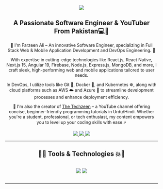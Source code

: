 <h1 align="center">
    <img src="https://readme-typing-svg.herokuapp.com/?font=Righteous&color=7e15f7&random=falsesize=35&center=true&vCenter=true&width=500&height=70&duration=2000&lines=Hi+There!+👋;+I'm+Farzeen+Ali+👨🏻‍💻;" />
</h1>

<h2 align="center">A Passionate Software Engineer & YouTuber From Pakistan💻🎥

</h2>


<div align="center"> 
 🌱 I'm Farzeen Ali – An innovative Software Engineer, specializing in Full Stack Web & Mobile Application Development and DevOps Engineering. 🚀

With expertise in cutting-edge technologies like React.js, React Native, Next.js 15, Angular 19, Firebase, Node.js, Express.js, MongoDB, and more, I craft sleek, high-performing web and mobile applications tailored to user needs.

In DevOps, I utilize tools like Git 🐙, Docker 🐳, and Kubernetes ☸️, along with cloud platforms such as AWS ☁️ and Azure 🔵 to streamline development processes and enhance deployment efficiency.

🎥 I'm also the creator of <a href="https://www.youtube.com/@TheTechzeen">The Techzeen</a> – a YouTube channel offering concise, beginner-friendly programming tutorials in Urdu/Hindi. Whether you're a student, professional, or tech enthusiast, my content empowers you to level up your coding skills with ease.⚡  

 </div>
 
<div align="center"> 
  <a href="mailto:farzeenaliarif786@gmail.com">
    <img src="https://img.shields.io/badge/Gmail-6C22A6?style=for-the-badge&logo=gmail&logoColor=white" />
  </a>
    <a href="https://www.youtube.com/@TheTechzeen" target="_blank">
     <img src="https://img.shields.io/badge/YouTube-D71313?style=for-the-badge&logo=youtube&logoColor=white" />
  </a>
  <a href="https://www.linkedin.com/in/farzeen-ali-533479204" >
    <img src="https://img.shields.io/badge/LinkedIn-0077B5?style=for-the-badge&logo=linkedin&logoColor=white" />
  </a>
</div>

 <hr/>
 
<h2 align="center">🚀💥 Tools & Technologies 💥🚀</h2>
<br/>
<div align="center">
    <img src="https://skillicons.dev/icons?i=react,angular,javascript,typescript,express,nodejs,vscode,github,tailwind,git,linux,docker,kubernetes,gitlab,azure,postgresql" />
    <img src="https://skillicons.dev/icons?i=css,bootstrap,supabase,html,firebase,mongodb,nextjs,mysql,php,laravel,jenkins,terraform,aws,ansible,grafana" /><br>
</div>

<br/>
<hr/>
<!-- ![Top Langs](https://github-readme-stats.vercel.app/api/top-langs/?username=farzeen-ali&hide_progress=true&theme=midnight-purple) -->
<!-- ![Anurag's GitHub stats](https://github-readme-stats.vercel.app/api?username=farzeen-ali&show_icons=true&theme=midnight-purple) -->
<!-- ![Top Langs](https://github-readme-stats.vercel.app/api/top-langs/?username=farzeen-ali&layout=compact&theme=midnight-purple) -->


